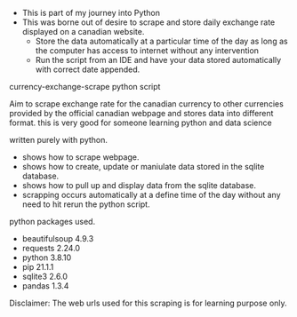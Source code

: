 
- This is part of my journey into Python
- This was borne out of desire to scrape and store daily exchange rate displayed on a canadian website.
  - Store the data automatically at a particular time of the day as long as the computer has access to internet without any intervention
  - Run the script from an IDE and have your data stored automatically with correct date appended.

currency-exchange-scrape python script

Aim to scrape exchange rate for the canadian currency to other currencies provided by the official canadian webpage and stores data into different format. 
this is very good for someone learning python and data science

written purely with python.

- shows how to scrape webpage.
- shows how to create, update or maniulate data stored in the sqlite database.
- shows how to pull up and display data from the sqlite database.
- scrapping occurs automatically at a define time of the day without any need to hit rerun the python script.

python packages used.

- beautifulsoup 4.9.3
- requests 2.24.0
- python 3.8.10
- pip 21.1.1
- sqlite3 2.6.0
- pandas 1.3.4

Disclaimer:  The web urls used for this scraping is for learning purpose only.
